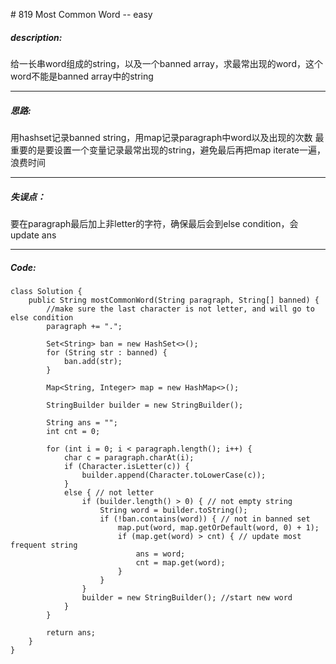 \# 819 Most Common Word -- easy
##### description:
给一长串word组成的string，以及一个banned array，求最常出现的word，这个word不能是banned array中的string
****************
##### 思路:
用hashset记录banned string，用map记录paragraph中word以及出现的次数
最重要的是要设置一个变量记录最常出现的string，避免最后再把map iterate一遍，浪费时间
**********
##### 失误点：
要在paragraph最后加上非letter的字符，确保最后会到else condition，会update ans
********
##### Code:
```
class Solution {
    public String mostCommonWord(String paragraph, String[] banned) {
        //make sure the last character is not letter, and will go to else condition
        paragraph += ".";

        Set<String> ban = new HashSet<>();
        for (String str : banned) {
            ban.add(str);
        }

        Map<String, Integer> map = new HashMap<>();

        StringBuilder builder = new StringBuilder();

        String ans = "";
        int cnt = 0;

        for (int i = 0; i < paragraph.length(); i++) {
            char c = paragraph.charAt(i);
            if (Character.isLetter(c)) {
                builder.append(Character.toLowerCase(c));
            }
            else { // not letter
                if (builder.length() > 0) { // not empty string
                    String word = builder.toString();
                    if (!ban.contains(word)) { // not in banned set
                        map.put(word, map.getOrDefault(word, 0) + 1);
                        if (map.get(word) > cnt) { // update most frequent string
                            ans = word;
                            cnt = map.get(word);
                        }
                    }
                }
                builder = new StringBuilder(); //start new word
            }
        }

        return ans;
    }
}
```
